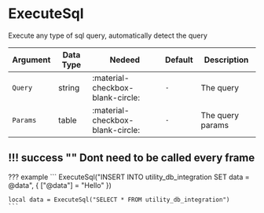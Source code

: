# ExecuteSql
Execute any type of sql query, automatically detect the query

| Argument              | Data Type                            | Nedeed                    | Default                       | Description
| ----------------------| ------------------------------------ | ------------------------- |-------------------------------|-------------
| `Query`                | string | :material-checkbox-blank-circle: | `-` | The query
| `Params`                | table | :material-checkbox-blank-circle: | `-` | The query params

!!! success ""
    Dont need to be called every frame
---
??? example
    ```
    ExecuteSql("INSERT INTO utility_db_integration SET data = @data", {
        ["@data"] = "Hello"
    })

    local data = ExecuteSql("SELECT * FROM utility_db_integration")
    ```